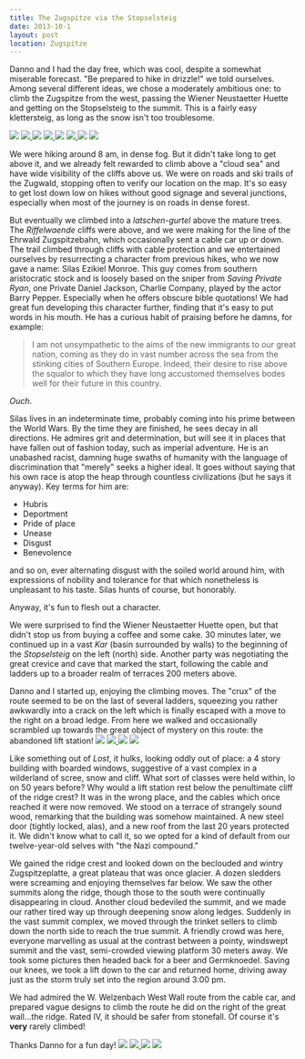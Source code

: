 ```yaml
---
title: The Zugspitze via the Stopselsteig
date: 2013-10-1
layout: post
location: Zugspitze
---
```


Danno and I had the day free, which was cool, despite a somewhat miserable
forecast. "Be prepared to hike in drizzle!" we told ourselves. Among several
different ideas, we chose a moderately ambitious one: to climb the Zugspitze
from the west, passing the Wiener Neustaetter Huette and getting on the
Stopselsteig to the summit. This is a fairly easy klettersteig, as long
as the snow isn't too troublesome.

[![](http://farm8.static.flickr.com/7354/10005413455_c3eaa3888a.jpg)](http://www.flickr.com/photos/ripsawridge/10005413455/)
[![](http://farm4.static.flickr.com/3669/10005431254_4e6bcde9f9.jpg)
](http://www.flickr.com/photos/ripsawridge/10005431254/)[![](http://farm6.static.flickr.com/5324/10005641523_1116269c88.jpg)](http://www.flickr.com/photos/ripsawridge/10005641523/)
[![](http://farm4.static.flickr.com/3792/10005514474_5a320c32f3.jpg)
](http://www.flickr.com/photos/ripsawridge/10005514474/)[![](http://farm8.static.flickr.com/7333/10005679173_a0e167de9f.jpg)](http://www.flickr.com/photos/ripsawridge/10005679173/)
[![](http://farm6.static.flickr.com/5481/10005716603_d709678828.jpg)
](http://www.flickr.com/photos/ripsawridge/10005716603/)[![](http://farm3.static.flickr.com/2845/10005763343_91b044ba07.jpg)](http://www.flickr.com/photos/ripsawridge/10005763343/)
[![](http://farm3.static.flickr.com/2894/10005744786_2364c27b23.jpg)
](http://www.flickr.com/photos/ripsawridge/10005744786/)

We were hiking around 8 am, in dense fog. But it didn't take long to get
above it, and we already felt rewarded to climb above a "cloud sea" and
have wide visibility of the cliffs above us. We were on roads and ski trails
of the Zugwald, stopping often to verify our location on the map. It's
so easy to get lost down low on hikes without good signage and several
junctions, especially when most of the journey is on roads in dense forest.

But eventually we climbed into a _latschen-gurtel_ above the mature
trees. The _Riffelwaende_ cliffs were above, and we were making for
the line of the Ehrwald Zugspitzebahn, which occasionally sent a cable
car up or down. The trail climbed through cliffs with cable protection
and we entertained ourselves by resurrecting a character from previous
hikes, who we now gave a name: Silas Ezikiel Monroe. This guy comes from
southern aristocratic stock and is loosely based on the sniper from _Saving Private Ryan_,
one Private Daniel Jackson, Charlie Company, played by the actor Barry
Pepper. Especially when he offers obscure bible quotations! We had great
fun developing this character further, finding that it's easy to put words
in his mouth. He has a curious habit of praising before he damns, for example:

> I am not unsympathetic to the aims of the new immigrants to our great
> nation, coming as they do in vast number across the sea from the stinking
> cities of Southern Europe. Indeed, their desire to rise above the squalor
> to which they have long accustomed themselves bodes well for their future
> in this country.

_Ouch_.

Silas lives in an indeterminate time, probably coming into his prime between
the World Wars. By the time they are finished, he sees decay in all directions.
He admires grit and determination, but will see it in places that have
fallen out of fashion today, such as imperial adventure. He is an unabashed
racist, damning huge swaths of humanity with the language of discrimination
that "merely" seeks a higher ideal. It goes without saying that his own
race is atop the heap through countless civilizations (but he says it anyway).
Key terms for him are:

* Hubris
* Deportment
* Pride of place
* Unease
* Disgust
* Benevolence

and so on, ever alternating disgust with the soiled world around him,
with expressions of nobility and tolerance for that which nonetheless is
unpleasant to his taste. Silas hunts of course, but honorably.

Anyway, it's fun to flesh out a character.

We were surprised to find the Wiener Neustaetter Huette open, but that
didn't stop us from buying a coffee and some cake. 30 minutes later, we
continued up in a vast _Kar_ (basin surrounded by walls) to the beginning
of the _Stopselsteig_ on the left (north) side. Another party was negotiating
the great crevice and cave that marked the start, following the cable and
ladders up to a broader realm of terraces 200 meters above.

Danno and I started up, enjoying the climbing moves. The "crux" of the
route seemed to be on the last of several ladders, squeezing you rather
awkwardly into a crack on the left which is finally escaped with a move
to the right on a broad ledge. From here we walked and occasionally scrambled
up towards the great object of mystery on this route: the abandoned lift
station! [![](http://farm6.static.flickr.com/5484/10005701984_0f00909895.jpg)](http://www.flickr.com/photos/ripsawridge/10005701984/)
[![](http://farm8.static.flickr.com/7415/10005753345_46cf52a247.jpg)
](http://www.flickr.com/photos/ripsawridge/10005753345/)[![](http://farm8.static.flickr.com/7349/10005911103_fa451ccb1a.jpg)](http://www.flickr.com/photos/ripsawridge/10005911103/)
[![](http://farm4.static.flickr.com/3804/10005798054_0608ef5c72.jpg)
](http://www.flickr.com/photos/ripsawridge/10005798054/)

Like something out of _Lost_, it hulks, looking oddly out of place:
a 4 story building with boarded windows, suggestive of a vast complex in
a wilderland of scree, snow and cliff. What sort of classes were held within,
lo on 50 years before? Why would a lift station rest below the penultimate
cliff of the ridge crest? It was in the wrong place, and the cables which
once reached it were now removed. We stood on a terrace of strangely sound
wood, remarking that the building was somehow maintained. A new steel door
(tightly locked, alas), and a new roof from the last 20 years protected
it. We didn't know what to call it, so we opted for a kind of default from
our twelve-year-old selves with "the Nazi compound."

We gained the ridge crest and looked down on the beclouded and wintry
Zugspitzeplatte, a great plateau that was once glacier. A dozen sledders
were screaming and enjoying themselves far below. We saw the other summits
along the ridge, though those to the south were continually disappearing
in cloud. Another cloud bedeviled the summit, and we made our rather tired
way up through deepening snow along ledges. Suddenly in the vast summit
complex, we moved through the trinket sellers to climb down the north side
to reach the true summit. A friendly crowd was here, everyone marvelling
as usual at the contrast between a pointy, windswept summit and the vast,
semi-crowded viewing platform 30 meters away. We took some pictures then
headed back for a beer and Germknoedel. Saving our knees, we took a lift
down to the car and returned home, driving away just as the storm truly
set into the region around 3:00 pm.

We had admired the W. Welzenbach West Wall route from the cable car, and
prepared vague designs to climb the route he did on the right of the great
wall...the ridge. Rated IV, it should be safer from stonefall. Of course
it's **very** rarely climbed!

Thanks Danno for a fun day! [![](http://farm8.static.flickr.com/7346/10005831264_b7cc7836fe.jpg)](http://www.flickr.com/photos/ripsawridge/10005831264/)
[![](http://farm4.static.flickr.com/3820/10005903505_b8b825b8c9.jpg)
](http://www.flickr.com/photos/ripsawridge/10005903505/)[![](http://farm8.static.flickr.com/7406/10005907874_b3a976ff39.jpg)](http://www.flickr.com/photos/ripsawridge/10005907874/)
[![](http://farm3.static.flickr.com/2888/10005955435_0d27e67b8b.jpg)
](http://www.flickr.com/photos/ripsawridge/10005955435/)
